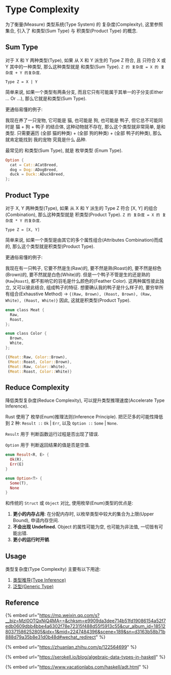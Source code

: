 # Type Complexity

为了衡量(Measure) 类型系统(Type System) 的 复杂度(Complexity), 这里参照集合, 引入了 和类型(Sum Type) 与 积类型(Product Type) 的概念.&#x20;

## Sum Type

对于 X 和 Y 两种类型(Type), 如果 从 X 和 Y 派生的 Type Z 符合, 且 只符合 X 或 Y 其中的一种类型, 那么这种类型就是 和类型(Sum Type). `Z 的 复杂度 = X 的 复杂度 + Y 的复杂度`.

```
Type Z = X | Y
```

简单来说, 如果一个类型有两条分支, 而且它只有可能属于其单一的子分支(Either ... Or ...), 那么它就是和类型(Sum Type).

更通俗易懂的例子:&#x20;

我现在养了一只宠物, 它可能是 猫, 也可能是 狗, 也可能是 鸭子, 但它总不可能同时是 猫 + 狗 + 鸭子 的结合体, 这种动物就不存在, 那么这个类型就非常简单, 是和类型. 只需要遍历 (全部 猫的种类) + (全部 狗的种类) + (全部 鸭子的种类), 那么 就肯定能找到 我的宠物 究竟是什么 品种.&#x20;

最常见的 和类型(Sum Type), 就是 枚举类型 (Enum Type).

```rust
Option {
  cat = Cat::ACatBreed,
  dog = Dog::ADogBreed,
  duck = Duck::ADuckBreed,
};
```

## Product Type

对于 X, Y 两种类型(Type), 如果 从 X 和 Y 派生的 Type Z 符合 \[X, Y] 的组合(Combination), 那么这种类型就是 积类型(Product Type). `Z 的 复杂度 = X 的 复杂度 * Y 的复杂度`.

```
Type Z = [X, Y]
```

简单来说, 如果一个类型是由其它的多个属性组合(Attributes Combination)而成的, 那么这个类型就是积类型(Product Type).&#x20;

更通俗易懂的例子:

我现在有一只鸭子, 它要不然是生(Raw)的, 要不然是熟(Roast)的, 要不然是棕色(Brown)的, 要不然就是白色(White)的. 但是一个鸭子不管是生的还是熟的(`Raw`|`Roast`), 都不影响它的羽毛是什么颜色的(Feather Color). 这两种属性彼此独立, 又可以彼此结合, 组成鸭子的特征. 想要确认我的鸭子是什么样子的, 要穷举所有组合(Exhaustive Method) -> `{(Raw, Brown), (Roast, Brown), (Raw, White), (Roast, White)}` 因此, 这就是积类型(Product Type).&#x20;

```rust
enum class Meat {
  Raw,
  Roast,
};

enum class Color {
  Brown,
  White,
};

{(Meat::Raw, Color::Brown), 
 (Meat::Roast, Color::Brown), 
 (Meat::Raw, Color::White), 
 (Meat::Roast, Color::White)}
```

## Reduce Complexity

降低类型复杂度(Reduce Complexity), 可以提升类型推理速度(Accelerate Type Inference).

Rust 使用了 枚举(Enum)推理法则(Inference Principle). 把茫茫多的可能性降低到 2 种: `Result ::` `Ok` | `Err`, 以及 `Option ::` `Some` | `None`.&#x20;

`Result` 用于 判断函数运行过程是否出现了错误.&#x20;

`Option` 用于 判断返回结果的值是否是空值.

```rust
enum Result<R, E> {
  Ok(R),
  Err(E)
}

enum Option<T> {
  Some(T),
  None
}
```

和传统的 `Struct` 或 `Object` 对比, 使用枚举(Enum)类型的优点是:

1. **更小的内存占用**: 在分配内存时, 以枚举类型中较大的集合为上限(Upper Bound), 申请内存空间.
2. **不会出现 Undefined.** Object 的属性可能为空, 也可能为非法值, 一切皆有可能出错.
3. **更小的运行时开销**.&#x20;

## Usage

类型复杂度(Type Complexity) 主要有以下用途:

1. [类型推导(Type Inference)](../../compilation/type-inference.md)
2. [泛型(Generic Type)](../generic-type.md)

## Reference

{% embed url="https://mp.weixin.qq.com/s?__biz=MzI0OTQxNjQ4MA==&chksm=e9909da3dee714b51fd19086154a52f7edb0609dbb4bbe4a6302f78e72315f488d55f5913c55&cur_album_id=1851280371586252805&idx=1&mid=2247484396&scene=189&sn=d3163b58b71b888d79a35b8e31d0b48d#wechat_redirect" %}

{% embed url="https://zhuanlan.zhihu.com/p/122564699" %}

{% embed url="https://serokell.io/blog/algebraic-data-types-in-haskell" %}

{% embed url="https://www.vacationlabs.com/haskell/adt.html" %}
